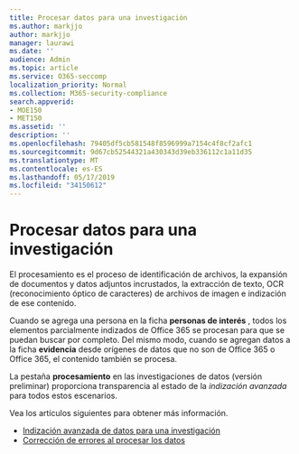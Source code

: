 ```yaml
---
title: Procesar datos para una investigación
ms.author: markjjo
author: markjjo
manager: laurawi
ms.date: ''
audience: Admin
ms.topic: article
ms.service: O365-seccomp
localization_priority: Normal
ms.collection: M365-security-compliance
search.appverid:
- MOE150
- MET150
ms.assetid: ''
description: ''
ms.openlocfilehash: 79405df5cb581548f8596999a7154c4f8cf2afc1
ms.sourcegitcommit: 9d67cb52544321a430343d39eb336112c1a11d35
ms.translationtype: MT
ms.contentlocale: es-ES
ms.lasthandoff: 05/17/2019
ms.locfileid: "34150612"
---
```

# <a name="process-data-for-an-investigation"></a>Procesar datos para una investigación

El procesamiento es el proceso de identificación de archivos, la expansión de documentos y datos adjuntos incrustados, la extracción de texto, OCR (reconocimiento óptico de caracteres) de archivos de imagen e indización de ese contenido.  

Cuando se agrega una persona en la ficha **personas de interés** , todos los elementos parcialmente indizados de Office 365 se procesan para que se puedan buscar por completo.  Del mismo modo, cuando se agregan datos a la ficha **evidencia** desde orígenes de datos que no son de Office 365 o Office 365, el contenido también se procesa.

La pestaña **procesamiento** en las investigaciones de datos (versión preliminar) proporciona transparencia al estado de la *indización avanzada* para todos estos escenarios.

Vea los artículos siguientes para obtener más información.

- [Indización avanzada de datos para una investigación](index-data-people-of-interest.md)
- [Corrección de errores al procesar los datos](error-remediation.md)
